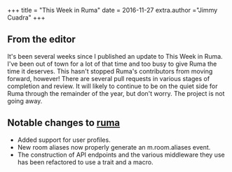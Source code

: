 +++
title = "This Week in Ruma"
date = 2016-11-27
extra.author ="Jimmy Cuadra"
+++

## From the editor

It's been several weeks since I published an update to This Week in Ruma.
I've been out of town for a lot of that time and too busy to give Ruma the time it deserves.
This hasn't stopped Ruma's contributors from moving forward, however!
There are several pull requests in various stages of completion and review.
It will likely to continue to be on the quiet side for Ruma through the remainder of the year, but don't worry.
The project is not going away.

## Notable changes to [ruma](https://github.com/ruma/ruma)

* Added support for user profiles.
* New room aliases now properly generate an m.room.aliases event.
* The construction of API endpoints and the various middleware they use has been refactored to use a trait and a macro.

